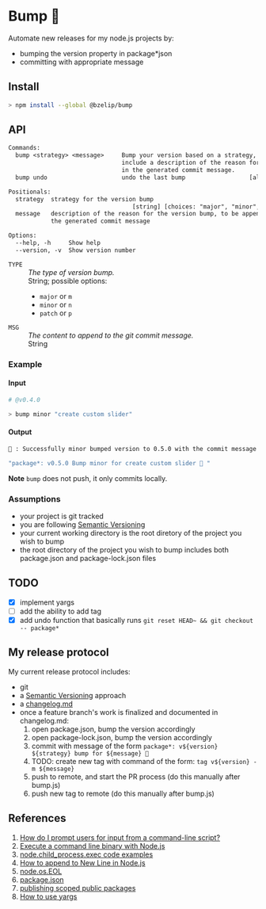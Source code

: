 # Bump 🍑

Automate new releases for my node.js projects by:

- bumping the version property in package\*json
- committing with appropriate message

## Install

```bash
> npm install --global @bzelip/bump
```

## API

```txt
Commands:
  bump <strategy> <message>     Bump your version based on a strategy, and
                                include a description of the reason for the bump
                                in the generated commit message.       [default]
  bump undo                     undo the last bump                  [aliases: u]

Positionals:
  strategy  strategy for the version bump
                                   [string] [choices: "major", "minor", "patch"]
  message   description of the reason for the version bump, to be appended to
            the generated commit message                                [string]

Options:
  --help, -h     Show help                                             [boolean]
  --version, -v  Show version number                                   [boolean]
```

<dl>
  <dt><code>TYPE</code></dt>
  <dd><em>The type of version bump.</em></dd>
  <dd>String; possible options: 
  
  - <code>major</code> or <code>m</code>
  - <code>minor</code> or <code>n</code>
  - <code>patch</code> or <code>p</code>

  </dd>
  <dt><code>MSG</code></dt>
  <dd><em>The content to append to the git commit message.</em></dd>
  <dd>String</dd>
</dl>

### Example

#### Input

```bash
# @v0.4.0

> bump minor "create custom slider"
```

#### Output

```bash
🍑 : Successfully minor bumped version to 0.5.0 with the commit message:

"package*: v0.5.0 Bump minor for create custom slider 🎉 "
```

**Note** `bump` does not push, it only commits locally.

### Assumptions

- your project is git tracked
- you are following [Semantic Versioning](https://semver.org/spec/v2.0.0.html)
- your current working directory is the root diretory of the project you wish to bump
- the root directory of the project you wish to bump includes both package.json and package-lock.json files

## TODO

- [x] implement yargs
- [ ] add the ability to add tag
- [x] add undo function that basically runs `git reset HEAD~ && git checkout -- package*`

## My release protocol

My current release protocol includes:

- git
- a [Semantic Versioning](https://semver.org/spec/v2.0.0.html) approach
- a [changelog.md](https://keepachangelog.com/en/1.0.0/)
- once a feature branch's work is finalized and documented in changelog.md:
  1. open package.json, bump the version accordingly
  2. open package-lock.json, bump the version accordingly
  3. commit with message of the form `package*: v${version} ${strategy} bump for ${message} 🎉`
  4. TODO: create new tag with command of the form: `tag v${version} -m ${message}`
  5. push to remote, and start the PR process (do this manually after bump.js)
  6. push new tag to remote (do this manually after bump.js)

## References

1. [How do I prompt users for input from a command-line script?](https://nodejs.org/en/knowledge/command-line/how-to-prompt-for-command-line-input/)
2. [Execute a command line binary with Node.js](https://stackoverflow.com/questions/20643470/execute-a-command-line-binary-with-node-js#20643568)
3. [node.child_process.exec code examples](https://nodejs.org/docs/v8.1.4/api/child_process.html#child_process_child_process_exec_command_options_callback)
4. [How to append to New Line in Node.js](https://stackoverflow.com/a/32658744/2145103)
5. [node.os.EOL](https://nodejs.org/api/os.html#os_os_eol)
6. [package.json](https://docs.npmjs.com/files/package.json.html)
7. [publishing scoped public packages](https://docs.npmjs.com/creating-and-publishing-scoped-public-packages#publishing-scoped-public-packages)
8. [How to use yargs](https://www.youtube.com/watch?v=Lz485E65ce4)
